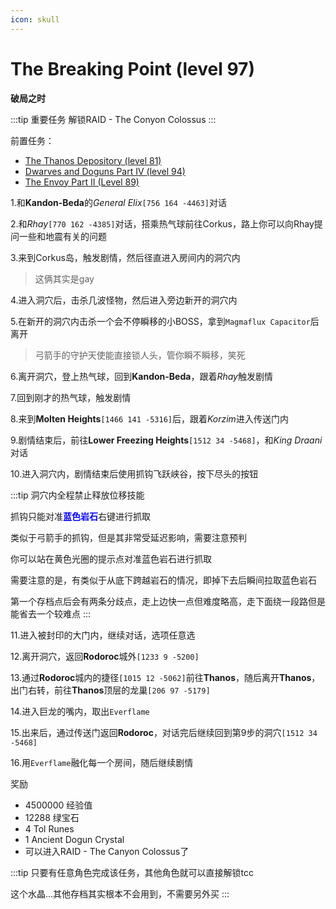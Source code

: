 ```yaml
---
icon: skull
---
```

# The Breaking Point (level 97)
**破局之时**


:::tip 重要任务
解锁RAID - The Conyon Colossus
:::

前置任务：
+ [The Thanos Depository (level 81)](/WynncraftCNguide/quests/lvl81-90/level%2081%20-%20The%20Thanos%20Depository.html)
+ [Dwarves and Doguns Part IV (level 94)](/WynncraftCNguide/quests/lvl91-100/level%2094%20-%20Dwarves%20and%20Doguns%20Part%20IV.html)
+ [The Envoy Part II (Level 89)](/WynncraftCNguide/quests/lvl81-90/level%2089%20-%20The%20Envoy%20Part%20II.html)


1.和**Kandon-Beda**的*General Elix*`[756 164 -4463]`对话

2.和*Rhay*`[770 162 -4385]`对话，搭乘热气球前往Corkus，路上你可以向Rhay提问一些和地震有关的问题

3.来到Corkus岛，触发剧情，然后径直进入房间内的洞穴内
>这俩其实是gay

4.进入洞穴后，击杀几波怪物，然后进入旁边新开的洞穴内

5.在新开的洞穴内击杀一个会不停瞬移的小BOSS，拿到`Magmaflux Capacitor`后离开

>弓箭手的守护天使能直接锁人头，管你瞬不瞬移，笑死

6.离开洞穴，登上热气球，回到**Kandon-Beda**，跟着*Rhay*触发剧情

7.回到刚才的热气球，触发剧情

8.来到**Molten Heights**`[1466 141 -5316]`后，跟着*Korzim*进入传送门内

9.剧情结束后，前往**Lower Freezing Heights**`[1512 34 -5468]`，和*King Draani*对话

10.进入洞穴内，剧情结束后使用抓钩飞跃峡谷，按下尽头的按钮

:::tip
洞穴内全程禁止释放位移技能

抓钩只能对准<font color="blue">**蓝色岩石**</font>右键进行抓取

类似于弓箭手的抓钩，但是其非常受延迟影响，需要注意预判

你可以站在黄色光圈的提示点对准蓝色岩石进行抓取

需要注意的是，有类似于从底下跨越岩石的情况，即掉下去后瞬间拉取蓝色岩石

第一个存档点后会有两条分歧点，走上边快一点但难度略高，走下面绕一段路但是能省去一个较难点
:::

11.进入被封印的大门内，继续对话，选项任意选

12.离开洞穴，返回**Rodoroc**城外`[1233 9 -5200]`

13.通过**Rodoroc**城内的捷径`[1015 12 -5062]`前往**Thanos**，随后离开**Thanos**，出门右转，前往**Thanos**顶层的龙巢`[206 97 -5179]`

14.进入巨龙的嘴内，取出`Everflame`

15.出来后，通过传送门返回**Rodoroc**，对话完后继续回到第9步的洞穴`[1512 34 -5468]`

16.用`Everflame`融化每一个房间，随后继续剧情

奖励
+ 4500000 经验值
+ 12288 绿宝石
+ 4 Tol Runes
+ 1 Ancient Dogun Crystal
+ 可以进入RAID - The Canyon Colossus了

:::tip
只要有任意角色完成该任务，其他角色就可以直接解锁tcc

这个水晶...其他存档其实根本不会用到，不需要另外买
:::